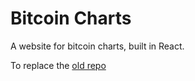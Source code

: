 # Bitcoin Charts

A website for bitcoin charts, built in React.

To replace the [old repo](https://github.com/cilphex/bitcoin-never-look-back)
